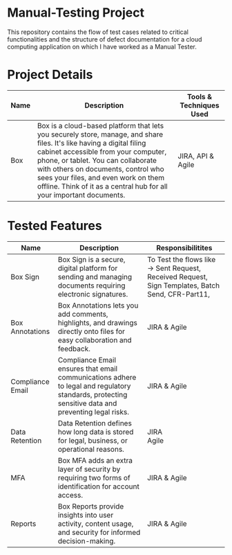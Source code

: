 # Manual-Testing Project
This repository contains the flow of test cases related to critical functionalities and the structure of defect documentation for a cloud computing application on which I have worked as a Manual Tester.
# Project Details
|  Name | Description | Tools & Techniques Used |
|----------|----------|----------|
| Box | Box is a cloud-based platform that lets you securely store, manage, and share files. It's like having a digital filing cabinet accessible from your computer, phone, or tablet. You can collaborate with others on documents, control who sees your files, and even work on them offline. Think of it as a central hub for all your important documents. | JIRA, API & Agile|
# Tested Features
|  Name | Description | Responsibilitites |
|----------|----------|----------|
| Box Sign | Box Sign is a secure, digital platform for sending and managing documents requiring electronic signatures. |To Test the flows like -> Sent Request, Received Request, Sign Templates, Batch Send, CFR-Part11,  |
| Box Annotations | Box Annotations lets you add comments, highlights, and drawings directly onto files for easy collaboration and feedback. | JIRA & Agile|
| Compliance Email | Compliance Email ensures that email communications adhere to legal and regulatory standards, protecting sensitive data and preventing legal risks. | JIRA & Agile|
| Data Retention | Data Retention defines how long data is stored for legal, business, or operational reasons. | JIRA <br> Agile|
| MFA | Box MFA adds an extra layer of security by requiring two forms of identification for account access. | JIRA & Agile|
| Reports | Box Reports provide insights into user activity, content usage, and security for informed decision-making. | JIRA & Agile|
